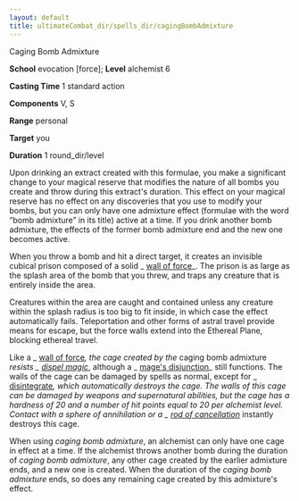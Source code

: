 ```yaml
---
layout: default
title: ultimateCombat_dir/spells_dir/cagingBombAdmixture
---
```

Caging Bomb Admixture

**School** evocation [force]; **Level** alchemist 6

**Casting Time** 1 standard action

**Components** V, S

**Range** personal

**Target** you

**Duration** 1 round_dir/level

Upon drinking an extract created with this formulae, you make a significant change to your magical reserve that modifies the nature of all bombs you create and throw during this extract's duration. This effect on your magical reserve has no effect on any discoveries that you use to modify your bombs, but you can only have one admixture effect (formulae with the word “bomb admixture” in its title) active at a time. If you drink another bomb admixture, the effects of the former bomb admixture end and the new one becomes active.

When you throw a bomb and hit a direct target, it creates an invisible cubical prison composed of a solid _ [wall of force](../spells_dir/wallOfForce#_wall-of-force)_. The prison is as large as the splash area of the bomb that you threw, and traps any creature that is entirely inside the area.

Creatures within the area are caught and contained unless any creature within the splash radius is too big to fit inside, in which case the effect automatically fails. Teleportation and other forms of astral travel provide means for escape, but the force walls extend into the Ethereal Plane, blocking ethereal travel.

Like a _ [wall of force](../spells_dir/wallOfForce#_wall-of-force)_, the cage created by the_ caging bomb admixture _resists _ [dispel magic](../spells_dir/dispelMagic#_dispel-magic)_, although a _ [mage's disjunction](../spells_dir/mageSDisjunction#_mage-s-disjunction)_ still functions. The walls of the cage can be damaged by spells as normal, except for _ [disintegrate](../spells_dir/disintegrate#_disintegrate)_, which automatically destroys the cage. The walls of this cage can be damaged by weapons and supernatural abilities, but the cage has a hardness of 20 and a number of hit points equal to 20 per alchemist level. Contact with a _sphere of annihilation_ or a _ [rod of cancellation](../magicItems_dir/rods#_rod-of-cancellation)_ instantly destroys this cage.

When using _caging bomb admixture_, an alchemist can only have one cage in effect at a time. If the alchemist throws another bomb during the duration of _caging bomb admixture_, any other cage created by the earlier admixture ends, and a new one is created. When the duration of the _caging bomb admixture_ ends, so does any remaining cage created by this admixture's effect.

